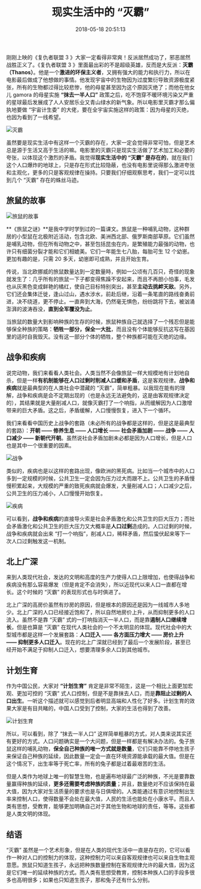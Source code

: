 ﻿---
title: 现实生活中的 “灭霸”
date: 2018-05-18 20:51:13
tags:
  - 随笔
categories:
  - 随笔
type: "post"
---
刚刚上映的《复仇者联盟 3 》大家一定看得非常爽！反派居然成功了，邪恶居然战胜正义了。《复仇者联盟 3 》里面最出彩的不是超级英雄，反而是大反派：**灭霸（Thanos）**。他是一个**激进的环保主义者**，又拥有强大的能力和执行力，所以在电影最后做成了他想做的事情。他发现宇宙中的生物因为过度繁衍导致资源极度紧张，所有的生物都过得比较悲惨，他的母星甚至因为这个原因灭绝了；而他在他女儿 gamora 的母星实施 **“抹去一半人口”** 政策之后，吃不饱穿不暖环境污染又严重的星球最后发展成了人人安居乐业又青山绿水的新气象。所以电影里灭霸才那么偏执地要做 “宇宙计生委” 的大佬，要在全宇宙实施这样的政策：因为母星的灭绝，也因为看到了一线希望。

![灭霸](/uploads/2018/thanos.jpg "灭霸 Thanos")

<!--more-->

虽然要是现实生活中有这样一个灭霸的存在，大家一定会觉得非常可怕，但是艺术总是源于生活又高于生活的嘛。电影里的灭霸只是现实生活做了艺术加工和必要的夸张，以体现这个激烈的矛盾。我觉得**现实生活中的 “灭霸” 是存在的**，就在我们这个人口爆炸的地球上，只是存在形式比较隐蔽，也没有电影里说得那么激进夸张和主观化，更多的只是客观规律在操持。只要我们仔细观察思考，我们一定可以找到几个 “灭霸” 存在的蛛丝马迹。

## 旅鼠的故事

![旅鼠的故事](/uploads/2018/mouse.jpg "旅鼠的故事")

**《旅鼠之谜》**是我中学时学到过的一篇课文。旅鼠是一种哺乳动物，这种群居的小型鼠在北极附近活动，包含北欧、美洲西北部、俄罗斯南部草原。它们虽然是哺乳动物，但在所有动物之中，甚至包括昆虫在内，是繁殖能力最强的动物，也许只有细菌分裂才能和它们相媲美。它们一年能生七八胎，每胎可生 12 个幼崽。更加有趣的是，只需 20 多天，幼崽即可成熟，并且开始生育。

传说，当北欧挪威的旅鼠数量达到一定数量時，例如一公顷有几百只，奇怪的现象就发生了：几乎所有的旅鼠一下子都变得焦躁不安起来，而且不再胆小怕事，毛发也从灰黑色变成鲜艳的橘红，使自己目标特别突出，甚至**主动去挑衅天敌**。另外，它们还会集体迁徙，逢山过山，遇水涉水，前赴后继，沿着一条笔直的路线奋勇前进，决不绕道，更不停止。一直奔到大海，仍然毫无惧色，纷纷跳将下去，被汹涌澎湃的波涛吞没，**直到全军覆没为止**。

当旅鼠的数量大到影响种族的生存的时候，旅鼠种族自己就选择了一个残忍但是能够保全种族的策略：**牺牲一部分，保全一大批**，而且没有个体能够反抗这写在基因里的适时自我毁灭。没有这一部分个体的牺牲，整个种族都可能在灭绝的边缘。

## 战争和疾病
说完动物，我们来看看人类社会。人类当然不会像旅鼠一样大规模地有计划地自杀，但是一样**有机制能够在人口过剩时削减人口缓和矛盾**，这是客观规律。**战争和疾病**就是最典型的在人类社会中潜藏的 “灭霸”，简单粗暴。以我现在能有的理解，战争和疾病是会不定期出现的（也是永远无法避免的，这是由客观规律决定的），其结果就是大量削减人口，就像灭霸打了一个响指，从而缓解因为人口激增带来的巨大矛盾。这之后，矛盾缓解，人口慢慢恢复，进入下一个循环。

我们来看看中国历史上战争的套路（未必所有的战争都是这样的，但是这是最典型的套路）：**开朝 —— 修养生息 —— 人口增长 —— 社会矛盾加剧 —— 战争 —— 人口减少 —— 新朝代开朝**。虽然说社会矛盾加剧未必都是因为人口增长，但是人口也是其中一个很重要的因素。

![战争](/uploads/2018/war.jpg "战争")

类似的，疾病也是以这样的套路出现，像欧洲的黑死病。比如当一个城市中的人口多到一定规模的时候，公共卫生一定会因为压力过大而跟不上。公共卫生的矛盾慢慢积累起来，大规模的严重的致死疾病就会爆发，大量削减人口；人口减少之后，公共卫生的压力减小，人口慢慢开始恢复。

![疾病](/uploads/2018/disease.png "疾病")

可以看到，**战争和疾病**的直接导火索是社会矛盾激化和公共卫生的巨大压力；而社会矛盾激化和公共卫生的巨大压力又大概率是**人口过剩**造成的。人口过剩的时候，战争和疾病就会出来 “打一个响指”，削减人口，稀释矛盾，然后蛰伏起来等下一次人口过剩触发这一机制。

## 北上广深
来到人类现代社会，发达的文明和高度的生产力使得人口上限增加，也使得战争和疾病没有那么容易爆发（但是肯定不会消失），所以近现代以来人口一直都在增长。这个时候的 “灭霸” 的表现形式也与时俱进了。

北上广深的高房价虽然有炒房的原因，但是根本的原因还是因为一线城市人多地少。北上广深的人口已经接近饱和了，所以自然地房价上升，从而抑制更多的人口流入。虽然不是靠 “灭霸” 式的一打响指消灭一半人口，而是靠**遏制人口继续增长**，但是也算是 “灭霸” 在现代人类社会的一个不太明显的体现。现代社会中的大型城市都是这样一个发展套路：**人口迁入 —— 各方面压力增大 —— 房价上升 —— 抑制更多人口迁入**。现在的北上广深就已经到了最后一个发展阶段，甚至已经开始不满足于抑制人口迁入，想要清理多余人口到其他城市。

## 计划生育
作为中国公民，大家对 **“计划生育”** 肯定是非常不陌生，这是一个相比上面更加宏观、更加可控的 “灭霸” 式人口控制，但是不是靠抹去人口，而是**靠阻止过剩的人口出生**。一听这个描述就可以感觉到后者明显高端和人性化了好多。计划生育的效果大家是有目共睹的，中国人口受到了控制，大家的生活也得到了改善。

![计划生育](/uploads/2018/birth.jpg "计划生育")

所以，可以看到，除了 “抹去一半人口” 这样简单粗暴的方式，对人类来说其实还有更好的方式。人口问题确实是一个大问题，但是一样都是有解决办法的。兔子旅鼠这样的哺乳动物，**保全自己种族的唯一方式就是数量**，它们只能靠不停地生孩子来保证自己种族的延续，因此数量一定会一直在环境资源能承载的最大值。但是在这个情况下，出生率等于死亡率，所有的兔子都是过着最艰苦的生活。

但是人类作为地球上唯一的智慧生物，也是遍布地球最广泛的种族，不光是要靠数量赢得种族的延续，**更多还需要考虑种族的质量**；并且，数量绝对不应该保持在最大值，因为大家对生活质量的要求也是与日俱增的。人类能通过有意识地控制出生率来控制人口，使得数量不会处在最大值，人民的生活也能处在小康水平。而且人类有思想，受教育，能够更加明确自己对于其他生物和地球的责任，等等。这些都是人类文明的体现。

## 结语
“灭霸” 虽然是一个艺术形象，但是在人类的现代生活中一直是存在的，它可以看作一种对人口的控制力的体现，这种控制力可以来自客观规律也可以来自生物主观意愿。旅鼠只知道生孩子，永远把种族数量控制在客观规律允许的最大值，因为这是它们唯一的延续种族的方式。而人类有思想受教育，控制本种族人口的手段多很多也高明很多；如果也只知道生孩子，那和兔子还有什么分别。
